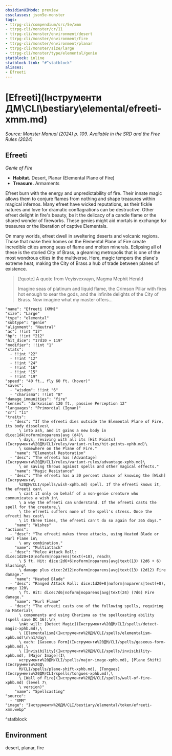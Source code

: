 ```yaml
---
obsidianUIMode: preview
cssclasses: json5e-monster
tags:
- ttrpg-cli/compendium/src/5e/xmm
- ttrpg-cli/monster/cr/11
- ttrpg-cli/monster/environment/desert
- ttrpg-cli/monster/environment/fire
- ttrpg-cli/monster/environment/planar
- ttrpg-cli/monster/size/large
- ttrpg-cli/monster/type/elemental/genie
statblock: inline
statblock-link: "#^statblock"
aliases:
- Efreeti
---
```

# [Efreeti](Інструменти ДМ\CLI\bestiary\elemental/efreeti-xmm.md)
*Source: Monster Manual (2024) p. 109. Available in the <span title='Systems Reference Document (5.2)'>SRD</span> and the Free Rules (2024)*  

## Efreeti

*Genie of Fire*

- **Habitat.** Desert, Planar (Elemental Plane of Fire)  
- **Treasure.** Armaments  

Efreet burn with the energy and unpredictability of fire. Their innate magic allows them to conjure flames from nothing and shape treasures within magical infernos. Many efreet have wicked reputations, as their fickle natures and love for dramatic conflagrations can be destructive. Other efreet delight in fire's beauty, be it the delicacy of a candle flame or the shared wonder of fireworks. These genies might aid mortals in exchange for treasures or the liberation of captive Elementals.

On many worlds, efreet dwell in sweltering deserts and volcanic regions. Those that make their homes on the Elemental Plane of Fire create incredible cities among seas of flame and molten minerals. Eclipsing all of these is the storied City of Brass, a gleaming metropolis that is one of the most wondrous cities in the multiverse. Here, magic tempers the plane's extreme heat, making the City of Brass a hub of trade between planes of existence.

> [!quote] A quote from Veyisvexvayn, Magma Mephit Herald  
> 
> Imagine seas of platinum and liquid flame, the Crimson Pillar with fires hot enough to sear the gods, and the infinite delights of the City of Brass. Now imagine what my master offers...


```statblock
"name": "Efreeti (XMM)"
"size": "Large"
"type": "elemental"
"subtype": "genie"
"alignment": "Neutral"
"ac": !!int "17"
"hp": !!int "212"
"hit_dice": "17d10 + 119"
"modifier": !!int "1"
"stats":
  - !!int "22"
  - !!int "12"
  - !!int "24"
  - !!int "16"
  - !!int "15"
  - !!int "19"
"speed": "40 ft., fly 60 ft. (hover)"
"saves":
  - "wisdom": !!int "6"
  - "charisma": !!int "8"
"damage_immunities": "fire"
"senses": "darkvision 120 ft., passive Perception 12"
"languages": "Primordial (Ignan)"
"cr": "11"
"traits":
  - "desc": "If the efreeti dies outside the Elemental Plane of Fire, its body dissolves\
      \ into ash, and it gains a new body in dice:1d4|noform|noparens|avg (d4)\
      \ days, reviving with all its [Hit Points](Інструменти%20ДМ/CLI/rules/variant-rules/hit-points-xphb.md)\
      \ somewhere on the Plane of Fire."
    "name": "Elemental Restoration"
  - "desc": "The efreeti has [Advantage](Інструменти%20ДМ/CLI/rules/variant-rules/advantage-xphb.md)\
      \ on saving throws against spells and other magical effects."
    "name": "Magic Resistance"
  - "desc": "The efreeti has a 30 percent chance of knowing the [Wish](Інструменти\
      %20ДМ/CLI/spells/wish-xphb.md) spell. If the efreeti knows it, the efreeti can\
      \ cast it only on behalf of a non-genie creature who communicates a wish in\
      \ a way the efreeti can understand. If the efreeti casts the spell for the creature,\
      \ the efreeti suffers none of the spell's stress. Once the efreeti has cast\
      \ it three times, the efreeti can't do so again for 365 days."
    "name": "Wishes"
"actions":
  - "desc": "The efreeti makes three attacks, using Heated Blade or Hurl Flame in\
      \ any combination."
    "name": "Multiattack"
  - "desc": "Melee Attack Roll: dice:1d20+10|noform|noparens|text(+10), reach\
      \ 5 ft. Hit: dice:2d6+6|noform|noparens|avg|text(13) (2d6 + 6) Slashing\
      \ damage plus dice:2d12|noform|noparens|avg|text(13) (2d12) Fire damage."
    "name": "Heated Blade"
  - "desc": "Ranged Attack Roll: dice:1d20+8|noform|noparens|text(+8), range 120\
      \ ft. Hit: dice:7d6|noform|noparens|avg|text(24) (7d6) Fire damage."
    "name": "Hurl Flame"
  - "desc": "The efreeti casts one of the following spells, requiring no Material\
      \ components and using Charisma as the spellcasting ability (spell save DC 16):\n\
      \nAt will: [Detect Magic](Інструменти%20ДМ/CLI/spells/detect-magic-xphb.md),\
      \ [Elementalism](Інструменти%20ДМ/CLI/spells/elementalism-xphb.md)\n\n1/day\
      \ each: [Gaseous Form](Інструменти%20ДМ/CLI/spells/gaseous-form-xphb.md),\
      \ [Invisibility](Інструменти%20ДМ/CLI/spells/invisibility-xphb.md), [Major Image](І\
      нструменти%20ДМ/CLI/spells/major-image-xphb.md), [Plane Shift](Інструменти%20Д\
      М/CLI/spells/plane-shift-xphb.md), [Tongues](Інструменти%20ДМ/CLI/spells/tongues-xphb.md),\
      \ [Wall of Fire](Інструменти%20ДМ/CLI/spells/wall-of-fire-xphb.md) (level 7\
      \ version)"
    "name": "Spellcasting"
"source":
  - "XMM"
"image": "Інструменти%20ДМ/CLI/bestiary/elemental/token/efreeti-xmm.webp"
```
^statblock

## Environment

desert, planar, fire